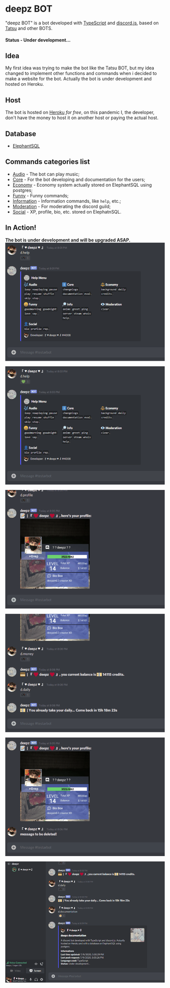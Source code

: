 # deepz BOT
"deepz BOT" is a bot developed with [TypeScript](https://www.typescriptlang.org/) and [discord.js](https://www.discord.js.org/), based on [Tatsu](https://tatsu.gg/) and other BOTS.

#### Status - Under development...

## Idea
My first idea was trying to make the bot like the Tatsu BOT, but my idea changed to implement other functions and commands when i decided to make a website for the bot. Actually the bot is under development and hosted on Heroku.

## Host
The bot is hosted on [Heroku](https://www.heroku.com/) *for free*, on this pandemic I, the developer, don't have the money to host it on another host or paying the actual host.

## Database
- [ElephantSQL](https://www.elephantsql.com/)

## Commands categories list
- [Audio](src/commands/audio) - The bot can play music;
- [Core](src/commands/core) - For the bot developing and documentation for the users;
- [Economy](src/commands/economy) - Economy system actually stored on ElephantSQL using postgres;
- [Funny](src/commands/funny) - Funny commands;
- [Information](src/commands/info) - Information commands, like `help`, etc.;
- [Moderation](src/commands/moderation) - For moderating the discord guild;
- [Social](src/commands/social) - XP, profile, bio, etc. stored on ElephatnSQL.

## In Action!
**The bot is under development and will be upgraded ASAP.**
![](assets/help.gif)

![](assets/profile.gif)

![](assets/economy.gif)

![](assets/core.gif)

![](assets/moderation.gif)

![](assets/music.gif)